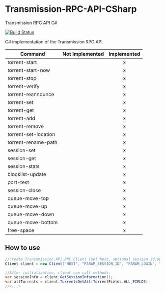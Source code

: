 Transmission-RPC-API-CSharp
===========================

Transmission RPC API C# 

[![Build Status](https://travis-ci.org/Beatlegger/Transmission.API.RPC.svg?branch=master)](https://travis-ci.org/Beatlegger/Transmission.API.RPC)

C# implementation of the Transmission RPC API.

| Command              | Not Implemented | Implemented|
| -------------------- |:-:|:-:|
| torrent-start        |   | x |
| torrent-start-now    |   | x |
| torrent-stop         |   | x |
| torrent-verify       |   | x |
| torrent-reannounce   |   | x |
| torrent-set          |   | x |
| torrent-get          |   | x |
| torrent-add          |   | x |
| torrent-remove       |   | x |
| torrent-set-location |   | x |
| torrent-rename-path  |   | x |
| session-set          |   | x |
| session-get          |   | x |
| session-stats        |   | x |
| blocklist-update     |   | x |
| port-test            |   | x |
| session-close        |   | x |
| queue-move-top       |   | x |
| queue-move-up        |   | x |
| queue-move-down      |   | x |
| queue-move-bottom    |   | x |
| free-space           |   | x |

How to use
-------------

```C#
//Create Transsmission.API.RPC.Client (set host, optional session id,optional login and optional pass).
Client client = new Client("HOST", "PARAM_SESSION_ID", "PARAM_LOGIN", "PARAM_PASS");

//After initialization, client can call methods:
var sessionInfo = client.GetSessionInformation();
var allTorrents = client.TorrentsGetAll(TorrentFields.ALL_FIELDS);
//<...>
```

